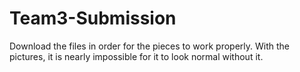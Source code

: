 # Team3-Submission

Download the files in order for the pieces to work properly. With the pictures, it is nearly impossible for it to look normal without it.
